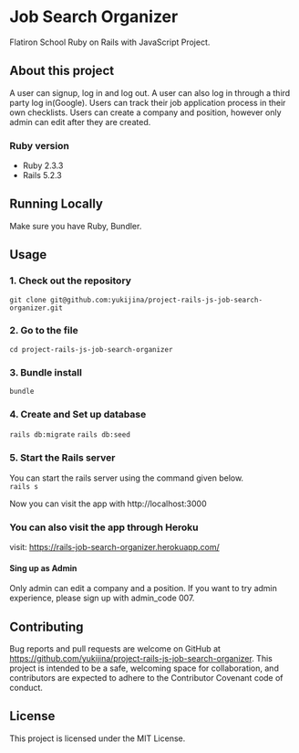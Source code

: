 # Job Search Organizer

Flatiron School Ruby on Rails with JavaScript Project.

## About this project
A user can signup, log in and log out. A user can also log in through a third party log in(Google).
Users can track their job application process in their own checklists.
Users can create a company and position, however only admin can edit after they are created.


### Ruby version
- Ruby 2.3.3
- Rails 5.2.3

## Running Locally
Make sure you have Ruby, Bundler.

## Usage
### 1. Check out the repository
`git clone git@github.com:yukijina/project-rails-js-job-search-organizer.git`

### 2. Go to the file
`cd project-rails-js-job-search-organizer`

### 3. Bundle install
`bundle`

### 4. Create and Set up database
`rails db:migrate`
`rails db:seed`

### 5. Start the Rails server
You can start the rails server using the command given below.  
`rails s`

Now you can visit the app with http://localhost:3000

### You can also visit the app through Heroku
visit: https://rails-job-search-organizer.herokuapp.com/

#### Sing up as Admin
Only admin can edit a company and a position.
If you want to try admin experience, please sign up with admin_code 007.

## Contributing
Bug reports and pull requests are welcome on GitHub at https://github.com/yukijina/project-rails-js-job-search-organizer. This project is intended to be a safe, welcoming space for collaboration, and contributors are expected to adhere to the Contributor Covenant code of conduct.

## License
This project is licensed under the MIT License.
